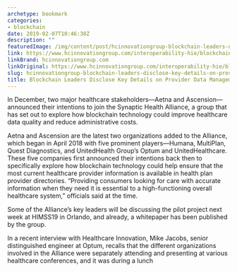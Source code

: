 ```yaml
---
archetype: bookmark
categories:
- blockchain
date: 2019-02-07T10:46:38Z
description: ""
featuredImage: /img/content/post/hcinnovationgroup-blockchain-leaders-disclose-key-details-on-provider-data-management-project.jpg
link: https://www.hcinnovationgroup.com/interoperability-hie/blockchain/article/21056240/blockchain-leaders-disclose-key-details-on-provider-data-management-project
linkBrand: hcinnovationgroup.com
linkOriginal: https://www.hcinnovationgroup.com/interoperability-hie/blockchain/article/21056240/blockchain-leaders-disclose-key-details-on-provider-data-management-project
slug: hcinnovationgroup-blockchain-leaders-disclose-key-details-on-provider-data-management-project
title: Blockchain Leaders Disclose Key Details on Provider Data Management Project
---
```

In December, two major healthcare stakeholders—Aetna and Ascension—announced their intentions to join the Synaptic Health Alliance, a group that has set out to explore how blockchain technology could improve healthcare data quality and reduce administrative costs.

Aetna and Ascension are the latest two organizations added to the Alliance, which began in April 2018 with five prominent players—Humana, MultiPlan, Quest Diagnostics, and UnitedHealth Group’s Optum and UnitedHealthcare. These five companies first announced their intentions back then to specifically explore how blockchain technology could help ensure that the most current healthcare provider information is available in health plan provider directories. “Providing consumers looking for care with accurate information when they need it is essential to a high-functioning overall healthcare system,” officials said at the time.

Some of the Alliance’s key leaders will be discussing the pilot project next week at HIMSS19 in Orlando, and already, a whitepaper has been published by the group.

In a recent interview with Healthcare Innovation, Mike Jacobs, senior distinguished engineer at Optum, recalls that the different organizations involved in the Alliance were separately attending and presenting at various healthcare conferences, and it was during a lunch 